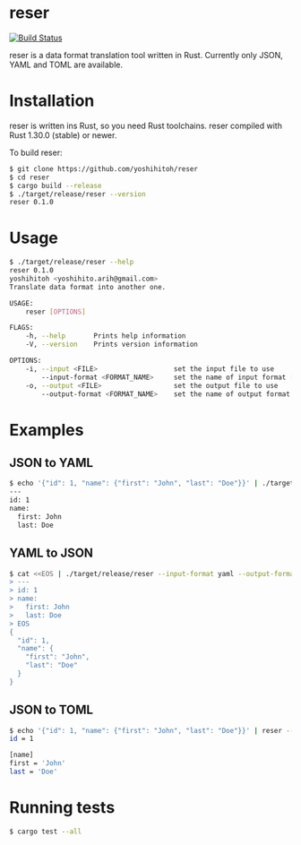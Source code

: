 # reser
[![Build Status](https://travis-ci.org/yoshihitoh/reser.svg?branch=master)](https://travis-ci.org/yoshihitoh/reser)

reser is a data format translation tool written in Rust. Currently only JSON, YAML and TOML are available.

# Installation
reser is written ins Rust, so you need Rust toolchains. reser compiled with Rust 1.30.0 (stable) or newer.

To build reser:

```bash
$ git clone https://github.com/yoshihitoh/reser
$ cd reser
$ cargo build --release
$ ./target/release/reser --version
reser 0.1.0
```

# Usage
``` bash
$ ./target/release/reser --help
reser 0.1.0
yoshihitoh <yoshihito.arih@gmail.com>
Translate data format into another one.

USAGE:
    reser [OPTIONS]

FLAGS:
    -h, --help       Prints help information
    -V, --version    Prints version information

OPTIONS:
    -i, --input <FILE>                   set the input file to use
        --input-format <FORMAT_NAME>     set the name of input format [possible values: json, yaml]
    -o, --output <FILE>                  set the output file to use
        --output-format <FORMAT_NAME>    set the name of output format [possible values: json, yaml]
```

# Examples

## JSON to YAML
``` bash
$ echo '{"id": 1, "name": {"first": "John", "last": "Doe"}}' | ./target/release/reser --input-format json --output-format yaml
---
id: 1
name:
  first: John
  last: Doe
```


## YAML to JSON
``` bash
$ cat <<EOS | ./target/release/reser --input-format yaml --output-format json
> ---
> id: 1
> name:
>   first: John
>   last: Doe
> EOS
{
  "id": 1,
  "name": {
    "first": "John",
    "last": "Doe"
  }
}
```

## JSON to TOML
``` bash
$ echo '{"id": 1, "name": {"first": "John", "last": "Doe"}}' | reser --input-format json --output-format toml
id = 1

[name]
first = 'John'
last = 'Doe'

```

# Running tests
```bash
$ cargo test --all
```
